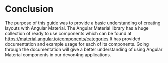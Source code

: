 # Conclusion

The purpose of this guide was to provide a basic understanding of creating layouts with Angular Material. The Angular Material library has a huge collection of ready to use components which can be found at https://material.angular.io/components/categories It has provided documentation and example usage for each of its components. Going through the documentation will give a better understanding of using Angular Material components in our devon4ng applications.

